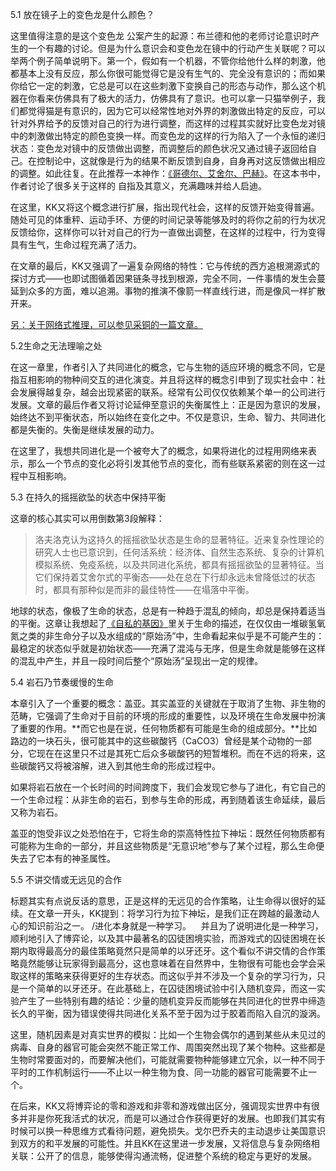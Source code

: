 5.1 放在镜子上的变色龙是什么颜色？

这里值得注意的是这个变色龙 公案产生的起源：布兰德和他的老师讨论意识时产生的一个有趣的讨论。但是为什么意识会和变色龙在镜中的行动产生关联呢？可以举两个例子简单说明下。第一个，假如有一个机器，不管你给他什么样的刺激，他都基本上没有反应，那么你很可能觉得它是没有生气的、完全没有意识的；而如果你给它一定的刺激，它总是可以在这些刺激下变换自己的形态与动作，那么这个机器在你看来仿佛具有了极大的活力，仿佛具有了意识。也可以拿一只猫举例子，我们都觉得猫是有意识的，因为它可以经常性地对外界的刺激做出特定的反应，可以针对外界给予的反馈对自己的行为进行调整，而这样的过程其实就好比变色龙对镜中的刺激做出特定的颜色变换一样。而变色龙的这样的行为陷入了一个永恒的递归状态：变色龙对镜中的反馈做出调整，而调整后的颜色状况又通过镜子返回给自己。在控制论中，这就像是行为的结果不断反馈到自身，自身再对这反馈做出相应的调整。如此往复。在此推荐一本神作：[《哥德尔、艾舍尔、巴赫》](https://book.douban.com/subject/1291204/)。在这本书中，作者讨论了很多关于这样的 自指及其意义，充满趣味并给人启迪。

在这里，KK又将这个概念进行扩展，指出现代社会，这样的反馈开始变得普遍。随处可见的体重秤、运动手环、方便的时间记录等能够及时的将你之前的行为状况反馈给你，这样你可以针对自己的行为一直做出调整，在这样的过程中，行为变得具有生气，生命过程充满了活力。

在文章的最后，KK又强调了一遍复杂网络的特性：它与传统的西方追根溯源式的探讨方式——也即试图循着因果链条寻找到根源，完全不同，一件事情的发生会蔓延到众多的方面，难以追溯。事物的推演不像箭一样直线行进，而是像风一样扩散开来。

[另：关于网络式推理，可以参见采铜的一篇文章。](https://zhuanlan.zhihu.com/p/19708388)

5.2生命之无法理喻之处

在这一章里，作者引入了共同进化的概念，它与生物的适应环境的概念不同，它是指互相影响的物种间交互的进化演变。并且将这样的概念引申到了现实社会中：社会发展得越复杂，越会出现紧密的联系。经常有公司仅仅依赖某个单一的公司进行发展。文章的最后作者又将讨论延伸至意识的失衡属性上：正是因为意识的发展，始终达不到平衡状态，所以始终在变化之中。不仅是意识，生命、智力、共同进化都是失衡的。失衡是继续发展的动力。

在这里了，我想共同进化是一个被夸大了的概念，如果将进化的过程用网络来表示，那么一个节点的变化必将引发其他节点的变化，而有些联系紧密的则在这一过程中互相影响。

5.3 在持久的摇摇欲坠的状态中保持平衡

这章的核心其实可以用倒数第3段解释：

> 洛夫洛克认为这持久的摇摇欲坠状态是生命的显著特征。近来复杂性理论的研究人士也已意识到，任何活系统：经济体、自然生态系统、复杂的计算机模拟系统、免疫系统，以及共同进化系统，都具有摇摇欲坠的显著特征。当它们保持着艾舍尔式的平衡态——处在总在下行却永远未曾降低过的状态时，都具有那种似是而非的最佳特性——在塌落中平衡。

地球的状态，像极了生命的状态，总是有一种趋于混乱的倾向，却总是保持着适当的平衡。这章让我想起了[《自私的基因》](https://book.douban.com/subject/11445548/)里关于生命的描述，在仅仅由一堆碳氢氧氮之类的非生命分子以及水组成的“原始汤”中，生命看起来似乎是不可能产生的：最稳定的状态似乎就是初始状态——充满了混沌与无序，但是生命就是能够在这样的混乱中产生，并且一段时间后整个“原始汤”呈现出一定的规律。

5.4 岩石乃节奏缓慢的生命

本章引入了一个重要的概念：盖亚。其实盖亚的关键就在于取消了生物、非生物的范畴，它强调了生命对于目前的环境的形成的重要性，以及环境在生命发展中扮演了重要的作用。**而它也是在说，任何物质都有可能是生命的组成部分。**比如路边的一块石头，很可能其中的这些碳酸钙（CaCO3）曾经是某个动物的一部分，它现在在这里只不过是其死亡后众多碳酸钙的短暂堆积。而在不远的将来，这些碳酸钙又将被溶解，进入到其他生命的形成过程中。

如果将岩石放在一个长时间的时间跨度下，我们会发现它参与了进化，有它自己的一个生命过程：从非生命的岩石，到参与生命的形成，再到随着该生命延续，最后又称为岩石。

盖亚的饱受非议之处恐怕在于，它将生命的崇高特性拉下神坛：既然任何物质都有可能称为生命的一部分，并且这些物质是“无意识地”参与了某个过程，那么生命便失去了它本有的神圣属性。

5.5 不讲交情或无远见的合作

标题其实有点说反话的意思，正是这样的无远见的合作策略，让生命得以很好的延续。在文章一开头，KK提到：将学习行为拉下神坛，是我们正在跨越的最激动人心的知识前沿之一。 /进化本身就是一种学习。    并且为了说明进化是一种学习，顺利地引入了博弈论，以及其中最著名的囚徒困境实验，而游戏式的囚徒困境在长期内取得最高分的最佳策略竟然只是简单的以牙还牙。这个看似不讲交情的合作策略竟然能够让玩家得到最高分，这也意味着在自然界中，生物很有可能也会学会采取这样的策略来获得更好的生存状态。而这似乎并不涉及一个复杂的学习行为，只是一个简单的以牙还牙。在此基础上，在囚徒困境试验中引入随机变异，而这一实验产生了一些特别有趣的结论：少量的随机变异反而能够在共同进化的世界中缔造长久的平衡，因为错误使得共同进化关系不至于因为过于胶着而陷入自沉的漩涡。

这里，随机因素是对真实世界的模拟：比如一个生物会偶尔的遇到某些从未见过的病毒、自身的器官可能会突然不能正常工作、周围突然出现了某个物种。这些都是生物时常要面对的，而要解决他们，可能就需要物种能够建立冗余，以一种不同于平时的工作机制运行——不止以一种生物为食、同一功能的器官可能需要不止一个。

在后来，KK又将博弈论的零和游戏和非零和游戏做出区分，强调现实世界中有很多并非是你死我活式的状况，而是可以通过合作获得更好的发展。也即我们其实有时候可以换一种思维方式看待问题，避免损失。戈尔巴乔夫的主动退步让美国意识到双方的和平发展的可能性。并且KK在这里进一步发展，又将信息与复杂网络相关联：公开了的信息，能够使得沟通流畅，促进整个系统的稳定与更好的发展。

  


